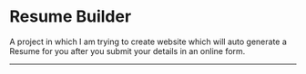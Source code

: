 # Resume Builder

A project in which I am trying to create website which will auto generate a Resume for you after you submit your details in an online form.

---